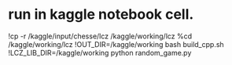 # run in kaggle notebook cell.
!cp -r /kaggle/input/chesse/lcz /kaggle/working/lcz
%cd /kaggle/working/lcz
!OUT_DIR=/kaggle/working bash build_cpp.sh
!LCZ_LIB_DIR=/kaggle/working python random_game.py
